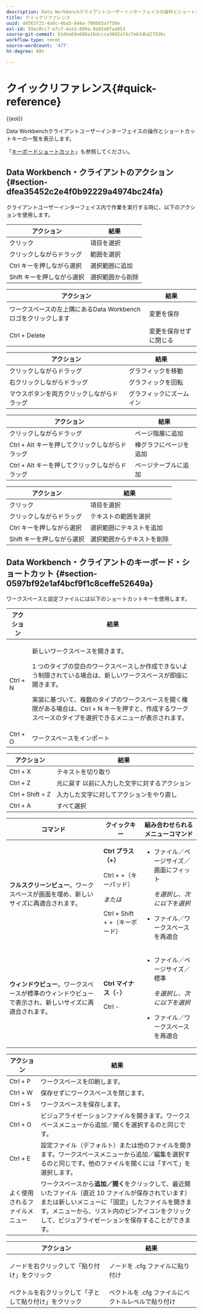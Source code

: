 ```yaml
---
description: Data Workbenchクライアントユーザーインターフェイスの操作とショートカットキーの一覧を表示します。
title: クイックリファレンス
uuid: d4563f21-4a0c-4ba5-844a-700b03a7f56e
exl-id: 59ac0cc7-e7c7-4ce1-889a-9a65a0faa853
source-git-commit: b1dda69a606a16dccca30d2a74c7e63dbd27936c
workflow-type: tm+mt
source-wordcount: '477'
ht-degree: 88%

---
```


# クイックリファレンス{#quick-reference}

{{eol}}

Data Workbenchクライアントユーザーインターフェイスの操作とショートカットキーの一覧を表示します。

「[キーボードショートカット](../../../home/c-get-started/c-vis/c-qk-ref.md#section-0597bf92e1af4bcf9f1c8ceffe52649a)」も参照してください。

## Data Workbench・クライアントのアクション {#section-dfea35452c2e4f0b92229a4974bc24fa}

クライアントユーザーインターフェイス内で作業を実行する時に、以下のアクションを使用します。

| アクション | 結果 |
|---|---|
| クリック | 項目を選択 |
| クリックしながらドラッグ | 範囲を選択 |
| Ctrl キーを押しながら選択 | 選択範囲に追加 |
| Shift キーを押しながら選択 | 選択範囲から削除 |

<table id="table_468868B713E94F08BFF8F5C468F5100B"> 
 <thead> 
  <tr> 
   <th colname="col1" class="entry"> アクション </th> 
   <th colname="col2" class="entry"> 結果 </th> 
  </tr> 
 </thead>
 <tbody> 
  <tr> 
   <td colname="col1"> ワークスペースの左上隅にあるData Workbenchロゴをクリックします </td> 
   <td colname="col2"> <p>変更を保存 </p> </td> 
  </tr> 
  <tr> 
   <td colname="col1"> Ctrl + Delete </td> 
   <td colname="col2"> 変更を保存せずに閉じる </td> 
  </tr> 
 </tbody> 
</table>

| アクション | 結果 |
|---|---|
| クリックしながらドラッグ | グラフィックを移動 |
| 右クリックしながらドラッグ | グラフィックを回転 |
| マウスボタンを両方クリックしながらドラッグ | グラフィックにズームイン |

| アクション | 結果 |
|---|---|
| クリックしながらドラッグ | ページ階層に追加 |
| Ctrl + Alt キーを押してクリックしながらドラッグ | 棒グラフにページを追加 |
| Ctrl + Alt キーを押してクリックしながらドラッグ | ページテーブルに追加 |

| アクション | 結果 |
|---|---|
| クリック | 項目を選択 |
| クリックしながらドラッグ | テキストの範囲を選択 |
| Ctrl キーを押しながら選択 | 選択範囲にテキストを追加 |
| Shift キーを押しながら選択 | 選択範囲からテキストを削除 |

## Data Workbench・クライアントのキーボード・ショートカット {#section-0597bf92e1af4bcf9f1c8ceffe52649a}

ワークスペースと設定ファイルには以下のショートカットキーを使用します。

<table id="table_169AD5F75C92449FACEAC64660B4B50D"> 
 <thead> 
  <tr> 
   <th colname="col1" class="entry"> アクション </th> 
   <th colname="col2" class="entry"> 結果 </th> 
  </tr>
 </thead>
 <tbody> 
  <tr> 
   <td colname="col1"> Ctrl + N </td> 
   <td colname="col2"> <p>新しいワークスペースを開きます。 </p> <p>1 つのタイプの空白のワークスペースしか作成できないよう制限されている場合は、新しいワークスペースが即座に開きます。 </p> <p>実装に基づいて、複数のタイプのワークスペースを開く権限がある場合は、Ctrl + N キーを押すと、作成するワークスペースのタイプを選択できるメニューが表示されます。 </p> </td> 
  </tr> 
  <tr> 
   <td colname="col1"> Ctrl + O </td> 
   <td colname="col2"> ワークスペースをインポート </td> 
  </tr> 
 </tbody> 
</table>

| アクション | 結果 |
|---|---|
| Ctrl + X | テキストを切り取り |
| Ctrl + Z | 元に戻す 以前に入力した文字に対するアクション |
| Ctrl + Shift + Z | 入力した文字に対してアクションをやり直し |
| Ctrl + A | すべて選択 |

<table id="table_A01C514C99F043338D183A6839E03DEA"> 
 <thead> 
  <tr> 
   <th colname="col1" class="entry"> コマンド </th> 
   <th colname="col2" class="entry"> クイックキー </th> 
   <th colname="col3" class="entry"> 組み合わせられるメニューコマンド </th> 
  </tr>
 </thead>
 <tbody> 
  <tr> 
   <td colname="col1"><b>フルスクリーンビュー</b>。ワークスペースが画面を埋め、新しいサイズに再適合されます。 </td> 
   <td colname="col2"><b>Ctrl プラス（+）</b> <p>Ctrl + +（キーパッド） </p> <p><i> または</i> </p> <p>Ctrl + Shift + +（キーボード） </p> </td> 
   <td colname="col3"> 
    <ul id="ul_C7C731B894D946D9916F50806F015857"> 
     <li id="li_452B4C119B1A40038A408CFFC53653A9">ファイル／ページサイズ／画面にフィット <p><i>を選択し、次に以下を選択</i> </p> </li> 
     <li id="li_DE9B8B31B9F24A6AA68A1D0DB886B501">ファイル／ワークスペースを再適合 </li> 
    </ul> </td> 
  </tr> 
  <tr> 
   <td colname="col1"><b>ウィンドウビュー</b>。ワークスペースが標準のウィンドウビューで表示され、新しいサイズに再適合されます。 </td> 
   <td colname="col2"><b>Ctrl マイナス（-）</b> <p>Ctrl - </p> </td> 
   <td colname="col3"> 
    <ul id="ul_3474B9EFD69343C09BC84E485D896C28"> 
     <li id="li_820BAED76FF24A5785E6D89C5C692DD5">ファイル／ページサイズ／標準 <p><i>を選択し、次に以下を選択</i> </p> </li> 
     <li id="li_337789F282CE4C2C990C67B115782454">ファイル／ワークスペースを再適合 </li> 
    </ul> </td> 
  </tr> 
 </tbody> 
</table>

| アクション | 結果 |
|---|---|
| Ctrl + P | ワークスペースを印刷します。 |
| Ctrl + W | 保存せずにワークスペースを閉じます。 |
| Ctrl + S | ワークスペースを保存します。 |
| Ctrl + O | ビジュアライゼーションファイルを開きます。ワークスペースメニューから追加／開くを選択するのと同じです。 |
| Ctrl + E | 設定ファイル（デフォルト）または他のファイルを開きます。ワークスペースメニューから追加／編集を選択するのと同じです。他のファイルを開くには「すべて」を選択します。 |
| よく使用されるファイルメニュー | ワークスペースから&#x200B;**追加／開く**&#x200B;をクリックして、最近開いたファイル（直近 10 ファイルが保存されています）または新しいメニューに「固定」したファイルを開きます。メニューから、リスト内のピンアイコンをクリックして、ビジュアライゼーションを保存することができます。 |

<table id="table_99414A5999F94A2EAB2BBBA27EE487F5"> 
 <thead> 
  <tr> 
   <th colname="col1" class="entry"> アクション </th> 
   <th colname="col2" class="entry"> 結果 </th> 
  </tr>
 </thead>
 <tbody> 
  <tr> 
   <td colname="col1"> <p>ノードを右クリックして「<span class="uicontrol">貼り付け</span>」をクリック </p> </td> 
   <td colname="col2"> <p>ノードを <span class="filepath">.cfg</span> ファイルに貼り付け </p> </td> 
  </tr> 
  <tr> 
   <td colname="col1">ベクトルを右クリックして「<span class="uicontrol">子として貼り付け</span>」をクリック </td> 
   <td colname="col2">ベクトルを <span class="filepath">.cfg</span> ファイルにベクトルレベルで貼り付け </td> 
  </tr> 
 </tbody> 
</table>
